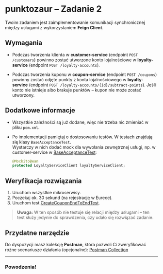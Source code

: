 # punktozaur – Zadanie 2

Twoim zadaniem jest zaimplementowanie komunikacji synchronicznej między usługami z wykorzystaniem **Feign Client**.

## Wymagania

- Podczas tworzenia klienta w **customer-service** (endpoint `POST /customers`) powinno zostać utworzone konto lojalnościowe w **loyalty-service** (endpoint `POST /loyalty-accounts`).

- Podczas tworzenia kuponu w **coupon-service** (endpoint `POST /coupons`) powinny zostać odjęte punkty z konta lojalnościowego w **loyalty-service** (endpoint `POST /loyalty-accounts/{id}/subtract-points`). Jeśli konto nie istnieje albo brakuje punktów – kupon nie może zostać utworzony.

## Dodatkowe informacje

- Wszystkie zależności są już dodane, więc nie trzeba nic zmieniać w pliku `pom.xml`.
- Po implementacji pamiętaj o dostosowaniu testów. W testach znajdują się klasy `BaseAcceptanceTest`.  
  Wystarczy w nich dodać mock dla wywołania zewnętrznej usługi, np. w customer-service w [BaseAcceptanceTest](customer-service/src/test/java/pl/punktozaur/customer/acceptance/BaseAcceptanceTest.java):

  ```java
  @MockitoBean
  protected LoyaltyServiceClient loyaltyServiceClient;
  ```

## Weryfikacja rozwiązania

1. Uruchom wszystkie mikroserwisy.
2. Poczekaj ok. 30 sekund (na rejestrację w Eurece).
3. Uruchom test [CreateCouponEndToEndTest](./coupon-service/src/test/java/pl/punktozaur/coupon/CreateCouponEndToEndTest.java).

> **Uwaga:** W ten sposób nie testuje się relacji między usługami – ten test służy jedynie do sprawdzenia, czy udało się rozwiązać zadanie.

## Przydatne narzędzie

Do dyspozycji masz kolekcję **Postman**, która pozwoli Ci zweryfikować różne scenariusze działania (opcjonalne): [Postman Collection](punktozaur-2.postman_collection.json)

---

### Powodzenia!